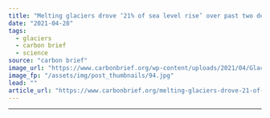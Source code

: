 ```yaml
---
title: "Melting glaciers drove ‘21% of sea level rise’ over past two decades"
date: "2021-04-28"
tags: 
  - glaciers
  - carbon brief
  - science
source: "carbon brief"
image_url: "https://www.carbonbrief.org/wp-content/uploads/2021/04/Glacier-Bay-Alaska-583x372.jpg"
image_fp: "/assets/img/post_thumbnails/94.jpg"
lead: ""
article_url: "https://www.carbonbrief.org/melting-glaciers-drove-21-of-sea-level-rise-over-past-two-decades"
---
```


---
